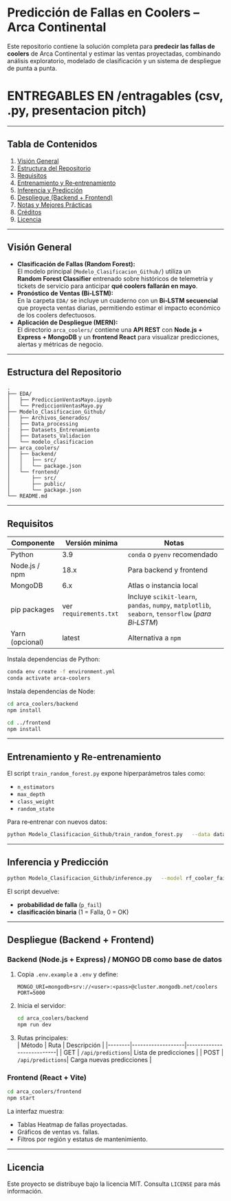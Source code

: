 # Predicción de Fallas en Coolers – Arca Continental

Este repositorio contiene la solución completa para **predecir las fallas de coolers** de Arca Continental y estimar las ventas proyectadas, combinando análisis exploratorio, modelado de clasificación y un sistema de despliegue de punta a punta.

# ENTREGABLES EN /entragables (csv, .py, presentacion pitch)
---

## Tabla de Contenidos
1. [Visión General](#visión-general)
2. [Estructura del Repositorio](#estructura-del-repositorio)
3. [Requisitos](#requisitos)
4. [Entrenamiento y Re‐entrenamiento](#entrenamiento-y-reentrenamiento)
5. [Inferencia y Predicción](#inferencia-y-predicción)
6. [Despliegue (Backend + Frontend)](#despliegue-backend-frontend)
7. [Notas y Mejores Prácticas](#notas-y-mejores-prácticas)
8. [Créditos](#créditos)
9. [Licencia](#licencia)

---

## Visión General

- **Clasificación de Fallas (Random Forest):**  
  El modelo principal (`Modelo_Clasificacion_Github/`) utiliza un **Random Forest Classifier** entrenado sobre históricos de telemetría y tickets de servicio para anticipar **qué coolers fallarán en mayo**.  
- **Pronóstico de Ventas (Bi‑LSTM):**  
  En la carpeta `EDA/` se incluye un cuaderno con un **Bi‑LSTM secuencial** que proyecta ventas diarias, permitiendo estimar el impacto económico de los coolers defectuosos.  
- **Aplicación de Despliegue (MERN):**  
  El directorio `arca_coolers/` contiene una **API REST** con **Node.js + Express + MongoDB** y un **frontend React** para visualizar predicciones, alertas y métricas de negocio.

---

## Estructura del Repositorio

```
.
├── EDA/
│   ├── PrediccionVentasMayo.ipynb
│   └── PrediccionVentasMayo.py
├── Modelo_Clasificacion_Github/
│   ├── Archivos_Generados/
│   ├── Data_processing
|   ├── Datasets_Entrenamiento
│   ├── Datasets_Validacion
│   └── modelo_clasificacion
├── arca_coolers/
│   ├── backend/
│   │   ├── src/
│   │   └── package.json
│   └── frontend/
│       ├── src/
│       ├── public/
│       └── package.json
└── README.md
```

---

## Requisitos

| Componente        | Versión mínima | Notas                                |
|-------------------|---------------|--------------------------------------|
| Python            | 3.9           | `conda` o `pyenv` recomendado        |
| Node.js / npm     | 18.x          | Para backend y frontend              |
| MongoDB           | 6.x           | Atlas o instancia local              |
| pip packages      | ver `requirements.txt` | Incluye `scikit‑learn`, `pandas`, `numpy`, `matplotlib`, `seaborn`, `tensorflow` (*para Bi‑LSTM*) |
| Yarn (opcional)   | latest        | Alternativa a `npm`                  |

Instala dependencias de Python:
```bash
conda env create -f environment.yml
conda activate arca-coolers
```

Instala dependencias de Node:
```bash
cd arca_coolers/backend
npm install

cd ../frontend
npm install
```

---

## Entrenamiento y Re‑entrenamiento

El script `train_random_forest.py` expone hiperparámetros tales como:
- `n_estimators`
- `max_depth`
- `class_weight`
- `random_state`

Para re‑entrenar con nuevos datos:
```bash
python Modelo_Clasificacion_Github/train_random_forest.py   --data data/processed/train.parquet   --n_estimators 400   --max_depth 25   --save-model rf_cooler_failure_YYYYMM.pkl
```

---

## Inferencia y Predicción

```bash
python Modelo_Clasificacion_Github/inference.py   --model rf_cooler_failure.pkl   --input data/processed/2025-05.parquet   --output predictions/pred_may_2025.csv
```

El script devuelve:
- **probabilidad de falla** (`p_fail`)
- **clasificación binaria** (1 = Falla, 0 = OK)

---

## Despliegue (Backend + Frontend)

### Backend (Node.js + Express) / MONGO DB como base de datos

1. Copia `.env.example` a `.env` y define:  
   ```env
   MONGO_URI=mongodb+srv://<user>:<pass>@cluster.mongodb.net/coolers
   PORT=5000
   ```
2. Inicia el servidor:
   ```bash
   cd arca_coolers/backend
   npm run dev
   ```
3. Rutas principales:  
   | Método | Ruta              | Descripción               |
   |--------|-------------------|---------------------------|
   | GET    | `/api/predictions`| Lista de predicciones     |
   | POST   | `/api/predictions`| Carga nuevas predicciones |

### Frontend (React + Vite)

```bash
cd arca_coolers/frontend
npm start
```
La interfaz muestra:
- Tablas Heatmap de fallas proyectadas.  
- Gráficos de ventas vs. fallas.  
- Filtros por región y estatus de mantenimiento.

---




## Licencia

Este proyecto se distribuye bajo la licencia MIT. Consulta `LICENSE` para más información.
